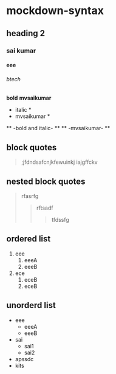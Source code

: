 # mockdown-syntax
## heading 2
### sai kumar
#### eee
###### btech
**bold**
**mvsaikumar**

* italic *
* mvsaikumar *

** -bold and italic- **
** -mvsaikumar- **

## block quotes 
>;jfdndsafcnjkfewuinkj
iajgffckv

## nested block quotes
>rfasrfg
>>rftsadf
>>>tfdssfg
## ordered list ##
1. eee
    1. eeeA
    2. eeeB
2. ece
    1. eceB
    2. eceB
## unorderd list ##
- eee
    * eeeA
    * eeeB
- sai 
    + sai1 
    + sai2
- apssdc
- kits


